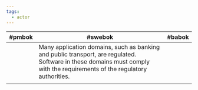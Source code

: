```yaml
---
tags:
  - actor
---
```


| #pmbok | #swebok                                                                                                                                                                   | #babok |
| ------ | ------------------------------------------------------------------------------------------------------------------------------------------------------------------------- | ------ |
|        | Many application domains, such as banking and public transport, are regulated. Software in these domains must comply with the requirements of the regulatory authorities. |        |
|        |                                                                                                                                                                           |        |
